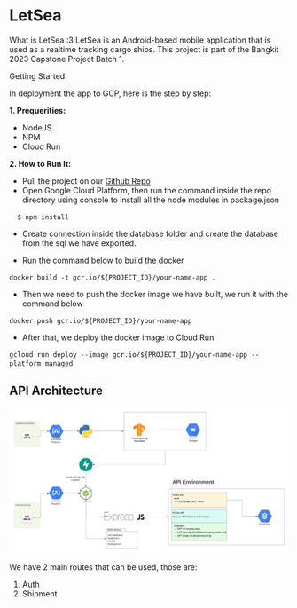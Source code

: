 # LetSea

What is LetSea :3
LetSea is an Android-based mobile application that is used as a realtime tracking cargo ships. This project is part of the Bangkit 2023 Capstone Project Batch 1.

Getting Started:

In deployment the app to GCP, here is the step by step:

**1. Prequerities:**
   - NodeJS
   - NPM
   - Cloud Run

**2. How to Run It:**
   
   - Pull the project on our [Github Repo](https://github.com/LetSea-Nautical/cloud-api)
   - Open Google Cloud Platform, then run the command inside the repo directory using console to install all the node modules in package.json  
   ```
     $ npm install
   ```
   - Create connection inside the database folder and create the database from the sql we have exported.

   - Run the command below to build the docker
   ```
   docker build -t gcr.io/${PROJECT_ID}/your-name-app .
   ```
   - Then we need to push the docker image we have built, we run it with the command below
   ```
   docker push gcr.io/${PROJECT_ID}/your-name-app
   ```

   - After that, we deploy the docker image to Cloud Run
   ```
   gcloud run deploy --image gcr.io/${PROJECT_ID}/your-name-app --platform managed
   ```
## API Architecture
![Architecture of our API](https://github.com/LetSea-Nautical/cloud-api/blob/main/assets/Cloud%20Architecture.jpeg)

We have 2 main routes that can be used, those are:

1. Auth
2. Shipment




